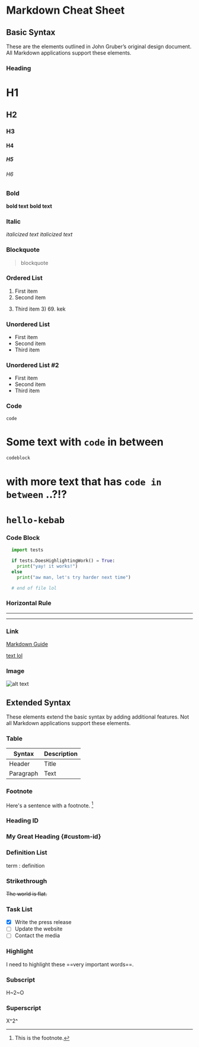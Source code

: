 # Markdown Cheat Sheet

## Basic Syntax

These are the elements outlined in John Gruber’s original design document. All Markdown applications support these elements.

### Heading

# H1
## H2
### H3
#### H4
##### H5
###### H6

### Bold

**bold text** __bold text__

### Italic

*italicized text* _italicized text_

### Blockquote

> blockquote

### Ordered List

1. First item
2. Second item
3) Third item 3) 69. kek

### Unordered List

- First item
- Second item
- Third item

### Unordered List #2

* First item
* Second item
* Third item


### Code

`code`

# Some text with `code` in between
```c
codeblock
```
# with more text that has `code in between` ..?!?

# `hello-kebab`

### Code Block

```python
  import tests

  if tests.DoesHighlightingWork() = True:
    print("yay! it works!")
  else
    print("aw man, let's try harder next time")

  # end of file lol
```

### Horizontal Rule

---

***

### Link

[Markdown Guide](https://www.markdownguide.org)

[text lol][1]

[1]: https://www.youtube.com/watch?v=dQw4w9WgXcQ

### Image

![alt text](https://www.markdownguide.org/assets/images/tux.png)

## Extended Syntax

These elements extend the basic syntax by adding additional features. Not all Markdown applications support these elements.

### Table

| Syntax       | Description  |
| ------------ | ------------ |
| Header       | Title        |
| Paragraph    | Text         |

### Footnote

Here's a sentence with a footnote. [^1]

[^1]: This is the footnote.

### Heading ID 

### My Great Heading {#custom-id}

### Definition List

term
: definition

### Strikethrough

~~The world is flat.~~

### Task List

- [x] Write the press release
- [ ] Update the website
- [ ] Contact the media

### Highlight

I need to highlight these ==very important words==.

### Subscript

H~2~O

### Superscript

X^2^
